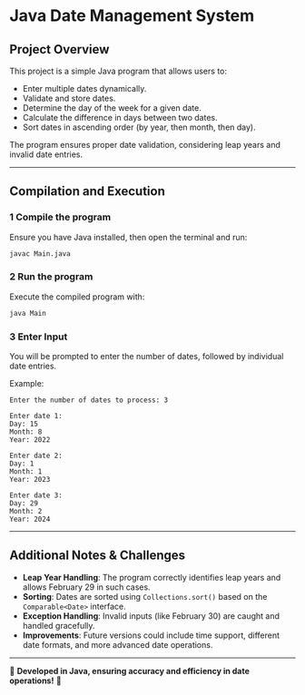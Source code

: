 # Java Date Management System

##  Project Overview
This project is a simple Java program that allows users to:
- Enter multiple dates dynamically.
- Validate and store dates.
- Determine the day of the week for a given date.
- Calculate the difference in days between two dates.
- Sort dates in ascending order (by year, then month, then day).

The program ensures proper date validation, considering leap years and invalid date entries.

---

##  Compilation and Execution
### 1️ Compile the program
Ensure you have Java installed, then open the terminal and run:
```sh
javac Main.java
```
### 2️ Run the program
Execute the compiled program with:
```sh
java Main
```
### 3️ Enter Input
You will be prompted to enter the number of dates, followed by individual date entries.

Example:
```
Enter the number of dates to process: 3

Enter date 1:
Day: 15
Month: 8
Year: 2022

Enter date 2:
Day: 1
Month: 1
Year: 2023

Enter date 3:
Day: 29
Month: 2
Year: 2024
```

---

##  Additional Notes & Challenges
- **Leap Year Handling**: The program correctly identifies leap years and allows February 29 in such cases.
- **Sorting**: Dates are sorted using `Collections.sort()` based on the `Comparable<Date>` interface.
- **Exception Handling**: Invalid inputs (like February 30) are caught and handled gracefully.
- **Improvements**: Future versions could include time support, different date formats, and more advanced date operations.

---

📌 **Developed in Java, ensuring accuracy and efficiency in date operations!** 🚀

